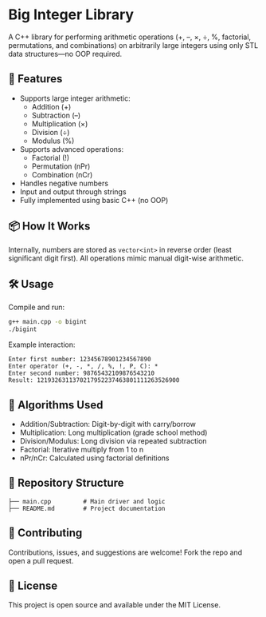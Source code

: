 # Big Integer Library

A C++ library for performing arithmetic operations (+, –, ×, ÷, %, factorial, permutations, and combinations) on arbitrarily large integers using only STL data structures—no OOP required.

## 🚀 Features

- Supports large integer arithmetic:
  - Addition (+)
  - Subtraction (–)
  - Multiplication (×)
  - Division (÷)
  - Modulus (%)
- Supports advanced operations:
  - Factorial (!)
  - Permutation (nPr)
  - Combination (nCr)
- Handles negative numbers
- Input and output through strings
- Fully implemented using basic C++ (no OOP)

## 📦 How It Works

Internally, numbers are stored as `vector<int>` in reverse order (least significant digit first). All operations mimic manual digit-wise arithmetic.

## 🛠️ Usage

Compile and run:

```bash
g++ main.cpp -o bigint
./bigint
```

Example interaction:

```
Enter first number: 12345678901234567890
Enter operator (+, -, *, /, %, !, P, C): *
Enter second number: 98765432109876543210
Result: 1219326311370217952237463801111263526900
```

## 🧠 Algorithms Used

- Addition/Subtraction: Digit-by-digit with carry/borrow
- Multiplication: Long multiplication (grade school method)
- Division/Modulus: Long division via repeated subtraction
- Factorial: Iterative multiply from 1 to n
- nPr/nCr: Calculated using factorial definitions

## 🔗 Repository Structure

```
├── main.cpp         # Main driver and logic
├── README.md        # Project documentation
```

## 🤝 Contributing

Contributions, issues, and suggestions are welcome! Fork the repo and open a pull request.

## 📄 License

This project is open source and available under the MIT License.